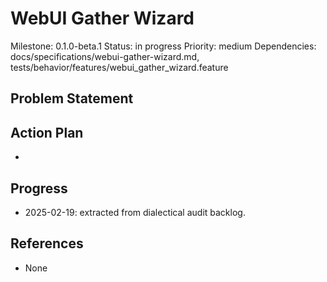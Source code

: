# WebUI Gather Wizard
Milestone: 0.1.0-beta.1
Status: in progress
Priority: medium
Dependencies: docs/specifications/webui-gather-wizard.md, tests/behavior/features/webui_gather_wizard.feature

## Problem Statement
<description>


## Action Plan
- <tasks>

## Progress
- 2025-02-19: extracted from dialectical audit backlog.

## References
- None

